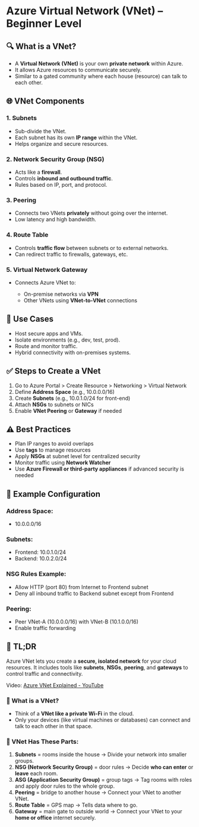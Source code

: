 # Azure Virtual Network (VNet) – Beginner Level

## 🔍 What is a VNet?

* A **Virtual Network (VNet)** is your own **private network** within Azure.
* It allows Azure resources to communicate securely.
* Similar to a gated community where each house (resource) can talk to each other.

## 🌐 VNet Components

### 1. Subnets

* Sub-divide the VNet.
* Each subnet has its own **IP range** within the VNet.
* Helps organize and secure resources.

### 2. Network Security Group (NSG)

* Acts like a **firewall**.
* Controls **inbound and outbound traffic**.
* Rules based on IP, port, and protocol.

### 3. Peering

* Connects two VNets **privately** without going over the internet.
* Low latency and high bandwidth.

### 4. Route Table

* Controls **traffic flow** between subnets or to external networks.
* Can redirect traffic to firewalls, gateways, etc.

### 5. Virtual Network Gateway

* Connects Azure VNet to:

  * On-premise networks via **VPN**
  * Other VNets using **VNet-to-VNet** connections

## 💠 Use Cases

* Host secure apps and VMs.
* Isolate environments (e.g., dev, test, prod).
* Route and monitor traffic.
* Hybrid connectivity with on-premises systems.

## ✅ Steps to Create a VNet

1. Go to Azure Portal > Create Resource > Networking > Virtual Network
2. Define **Address Space** (e.g., 10.0.0.0/16)
3. Create **Subnets** (e.g., 10.0.1.0/24 for front-end)
4. Attach **NSGs** to subnets or NICs
5. Enable **VNet Peering** or **Gateway** if needed

## ⚠️ Best Practices

* Plan IP ranges to avoid overlaps
* Use **tags** to manage resources
* Apply **NSGs** at subnet level for centralized security
* Monitor traffic using **Network Watcher**
* Use **Azure Firewall or third-party appliances** if advanced security is needed

## 📌 Example Configuration

### Address Space:

* 10.0.0.0/16

### Subnets:

* Frontend: 10.0.1.0/24
* Backend: 10.0.2.0/24

### NSG Rules Example:

* Allow HTTP (port 80) from Internet to Frontend subnet
* Deny all inbound traffic to Backend subnet except from Frontend

### Peering:

* Peer VNet-A (10.0.0.0/16) with VNet-B (10.1.0.0/16)
* Enable traffic forwarding

## 📍 TL;DR

Azure VNet lets you create a **secure, isolated network** for your cloud resources. It includes tools like **subnets**, **NSGs**, **peering**, and **gateways** to control traffic and connectivity.

Video: [Azure VNet Explained - YouTube](https://www.youtube.com/watch?v=6MaGYkDpuJE)


### 🧠 What is a VNet? 
* Think of a **VNet like a private Wi-Fi** in the cloud.
*  Only your devices (like virtual machines or databases) can connect and talk to each other in that space.
  ### 🧩 VNet Has These Parts: 
  1. **Subnets** = rooms inside the house → Divide your network into smaller groups.
  2. **NSG (Network Security Group)** = door rules → Decide **who can enter** or **leave** each room.
  3. **ASG (Application Security Group)** = group tags → Tag rooms with roles and apply door rules to the whole group.
  4. **Peering** = bridge to another house → Connect your VNet to another VNet.
  5. **Route Table** = GPS map → Tells data where to go. 
 6. **Gateway** = main gate to outside world → Connect your VNet to your **home or office** internet securely.

